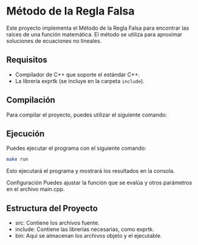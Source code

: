 # Método de la Regla Falsa

Este proyecto implementa el Método de la Regla Falsa para encontrar las raíces de una función matemática. El método se utiliza para aproximar soluciones de ecuaciones no lineales.

## Requisitos

- Compilador de C++ que soporte el estándar C++.
- La librería exprtk (se incluye en la carpeta `include`).

## Compilación

Para compilar el proyecto, puedes utilizar el siguiente comando:


## Ejecución
Puedes ejecutar el programa con el siguiente comando:

 ```bash
make run
```
Esto ejecutará el programa y mostrará los resultados en la consola.

Configuración
Puedes ajustar la función que se evalúa y otros parámetros en el archivo main.cpp.

## Estructura del Proyecto

- src: Contiene los archivos fuente.
- include: Contiene las librerías necesarias, como exprtk.
- bin: Aquí se almacenan los archivos objeto y el ejecutable.